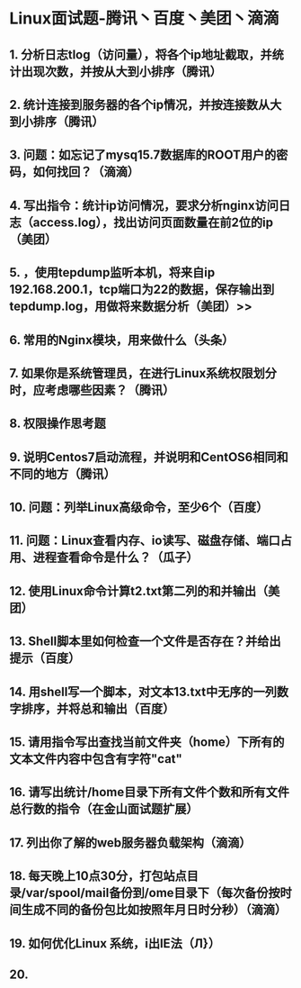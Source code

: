 # Linux面试题-腾讯丶百度丶美团丶滴滴

## 1. 分析日志tlog（访问量），将各个ip地址截取，并统计出现次数，并按从大到小排序（腾讯）



## 2. 统计连接到服务器的各个ip情况，并按连接数从大到小排序（腾讯）



## 3. 问题：如忘记了mysq15.7数据库的ROOT用户的密码，如何找回？（滴滴）



## 4. 写出指令：统计ip访问情况，要求分析nginx访问日志（access.log），找出访问页面数量在前2位的ip（美团）



## 5. ，使用tepdump监听本机，将来自ip 192.168.200.1，tcp端口为22的数据，保存输出到tepdump.log，用做将来数据分析（美团）>>



## 6. 常用的Nginx模块，用来做什么（头条）



## 7. 如果你是系统管理员，在进行Linux系统权限划分时，应考虑哪些因素？（腾讯）



## 8. 权限操作思考题



## 9. 说明Centos7启动流程，并说明和CentOS6相同和不同的地方（腾讯）



## 10. 问题：列举Linux高级命令，至少6个（百度）



## 11. 问题：Linux查看内存、io读写、磁盘存储、端口占用、进程查看命令是什么？（瓜子）



## 12. 使用Linux命令计算t2.txt第二列的和并输出（美团）



## 13. Shell脚本里如何检查一个文件是否存在？并给出提示（百度）



## 14. 用shell写一个脚本，对文本13.txt中无序的一列数字排序，并将总和输出（百度）



## 15. 请用指令写出查找当前文件夹（home）下所有的文本文件内容中包含有字符"cat"



## 16. 请写出统计/home目录下所有文件个数和所有文件总行数的指令（在金山面试题扩展）



## 17. 列出你了解的web服务器负载架构（滴滴）



## 18. 每天晚上10点30分，打包站点目录/var/spool/mail备份到/ome目录下（每次备份按时间生成不同的备份包比如按照年月日时分秒）（滴滴）



## 19. 如何优化Linux 系统，i出IE法（Л}）



## 20. 

